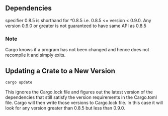 ## Dependencies
specifier 0.8.5 is shorthand for ^0.8.5 i.e. 0.8.5 <= version < 0.9.0. Any version 0.9.0 or greater is not guaranteed to have same API as 0.8.5

### Note
Cargo knows if a program has not been changed and hence does not recompile it and simply exits.

## Updating a Crate to a New Version
```bash
cargo update
```
This ignores the Cargo.lock file and figures out the latest version of the dependencies that still satisfy the version requirements in the Cargo.toml file.
Cargo will then write those versions to Cargo.lock file.
In this case it will look for any version greater than 0.8.5 but less than 0.9.0.
